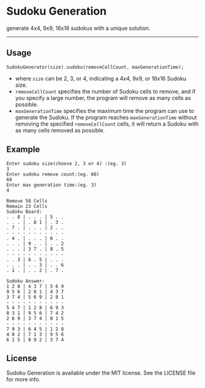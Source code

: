 # Sudoku Generation

generate 4x4, 9x9, 16x16 sudokus with a unique solution.

------


## Usage

`SudokuGenerator(size).sudoku(removeCellCount, maxGenerationTime);`
- where `size` can be 2, 3, or 4, indicating a 4x4, 9x9, or 16x16 Sudoku size.
- `removeCellCount` specifies the number of Sudoku cells to remove, and if you specify a large number, the program will remove as many cells as possible.
- `maxGenerationTime` specifies the maximum time the program can use to generate the Sudoku. If the program reaches `maxGenerationTime` without removing the specified `removeCellCount` cells, it will return a Sudoku with as many cells removed as possible.


## Example
```
Enter sudoku size(choose 2, 3 or 4) :(eg. 3)
3
Enter sudoku remove count:(eg. 60)
60
Enter max generation time:(eg. 3)
4

Remove 58 Cells
Remain 23 Cells
Sudoku Board:
. . 8 | . . . | 5 . . 
. . . | . 8 1 | . 3 . 
. 7 . | . . . | 2 . . 
- - - - - - - - - - - 
. 4 . | . . . | 6 . . 
. . . | 9 . . | . . 2 
. . . | 3 7 . | 8 . 5 
- - - - - - - - - - - 
. . 3 | 6 . 5 | . . . 
. . . | . . 3 | . . 6 
. 1 . | . . 2 | . 7 . 

Sudoku Answer:
1 2 8 | 4 3 7 | 5 6 9 
9 5 6 | 2 8 1 | 4 3 7 
3 7 4 | 5 6 9 | 2 8 1 
- - - - - - - - - - - 
5 4 7 | 1 2 8 | 6 9 3 
8 3 1 | 9 5 6 | 7 4 2 
2 6 9 | 3 7 4 | 8 1 5 
- - - - - - - - - - - 
7 9 3 | 6 4 5 | 1 2 8 
4 8 2 | 7 1 3 | 9 5 6 
6 1 5 | 8 9 2 | 3 7 4 
```

## License

Sudoku Generation is available under the MIT license. See the LICENSE file for more info.
